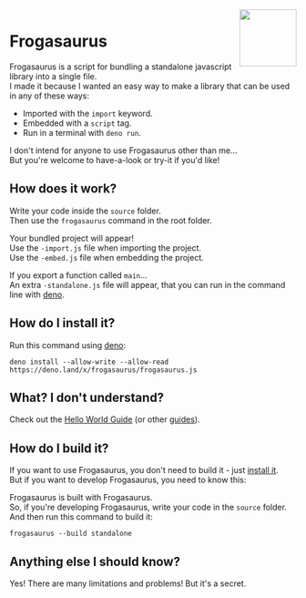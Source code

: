 <img align="right" height="100" src="http://todepond.com/IMG/Frogasaurus@0.25x.png">

# Frogasaurus
Frogasaurus is a script for bundling a standalone javascript library into a single file.<br>
I made it because I wanted an easy way to make a library that can be used in any of these ways:
* Imported with the `import` keyword.
* Embedded with a `script` tag.
* Run in a terminal with `deno run`.

I don't intend for anyone to use Frogasaurus other than me...<br>
But you're welcome to have-a-look or try-it if you'd like!

## How does it work?
Write your code inside the `source` folder.<br>
Then use the `frogasaurus` command in the root folder.

Your bundled project will appear!<br>
Use the `-import.js` file when importing the project.<br>
Use the `-embed.js` file when embedding the project.

If you export a function called `main`...<br>
An extra `-standalone.js` file will appear, that you can run in the command line with [deno](https://deno.land).<br>

## How do I install it?
Run this command using [deno](https://deno.land/):
```
deno install --allow-write --allow-read https://deno.land/x/frogasaurus/frogasaurus.js
```

## What? I don't understand?
Check out the [Hello World Guide](docs/hello-world.md) (or other [guides](docs/guides.md)).

## How do I build it?
If you want to use Frogasaurus, you don't need to build it - just [install it](#how-do-i-install-it).<br>
But if you want to develop Frogasaurus, you need to know this:

Frogasaurus is built with Frogasaurus.<br>
So, if you're developing Frogasaurus, write your code in the `source` folder.<br>
And then run this command to build it:

```
frogasaurus --build standalone
```

## Anything else I should know?
Yes! There are many limitations and problems! But it's a secret.
